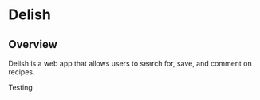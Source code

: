 # Delish

## Overview

Delish is a web app that allows users to search for, save, and comment on recipes. 

Testing




